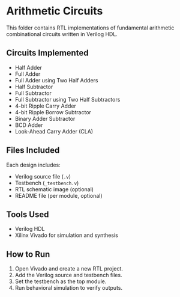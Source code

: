 # Arithmetic Circuits

This folder contains RTL implementations of fundamental arithmetic combinational circuits written in Verilog HDL.

## Circuits Implemented

- Half Adder  
- Full Adder  
- Full Adder using Two Half Adders  
- Half Subtractor  
- Full Subtractor  
- Full Subtractor using Two Half Subtractors  
- 4-bit Ripple Carry Adder  
- 4-bit Ripple Borrow Subtractor  
- Binary Adder Subtractor  
- BCD Adder  
- Look-Ahead Carry Adder (CLA)

## Files Included

Each design includes:
- Verilog source file (`.v`)
- Testbench (`_testbench.v`)
- RTL schematic image (optional)
- README file (per module, optional)

## Tools Used

- Verilog HDL  
- Xilinx Vivado for simulation and synthesis

## How to Run

1. Open Vivado and create a new RTL project.
2. Add the Verilog source and testbench files.
3. Set the testbench as the top module.
4. Run behavioral simulation to verify outputs.

